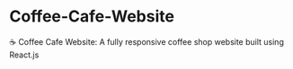 # Coffee-Cafe-Website
☕ Coffee Cafe Website: A fully responsive coffee shop website built using React.js
